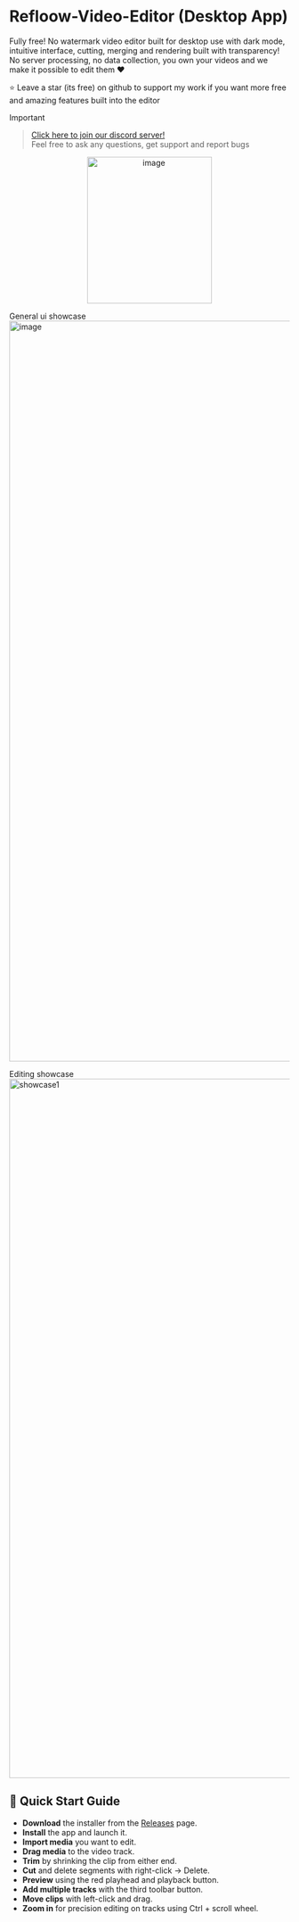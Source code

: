 # Refloow-Video-Editor (Desktop App)

Fully free! No watermark video editor built for desktop use with dark mode, intuitive interface, cutting, merging and rendering built with transparency!
No server processing, no data collection, you own your videos and we make it possible to edit them ❤️ 

⭐ Leave a star (its free) on github to support my work if you want more free and amazing features built into the editor

> [!IMPORTANT]
> > [Click here to join our discord server!](discord.gg/4enDY8yhuS) <br>
> > Feel free to ask any questions, get support and report bugs

<p align="center">
<img width="223.5" height="263" alt="image" src="https://github.com/user-attachments/assets/195983df-5aa4-4b7e-88f9-38db9709bf4a" />
</p>

General ui showcase
<img width="2540" height="1328" alt="image" src="https://github.com/user-attachments/assets/6af5f607-968c-43f1-8c74-ee9b29758b65" />

Editing showcase
<img width="1806" height="1254" alt="showcase1" src="https://github.com/user-attachments/assets/31b3f75c-dc20-4def-9982-e3619e1e67eb" />

## 🧭 Quick Start Guide
- **Download** the installer from the [Releases](https://github.com/Refloow/Refloow-Video-Editor/releases) page.
- **Install** the app and launch it.
- **Import media** you want to edit.
- **Drag media** to the video track.
- **Trim** by shrinking the clip from either end.
- **Cut** and delete segments with right-click → Delete.
- **Preview** using the red playhead and playback button.
- **Add multiple tracks** with the third toolbar button.
- **Move clips** with left-click and drag.
- **Zoom in** for precision editing on tracks using Ctrl + scroll wheel.

